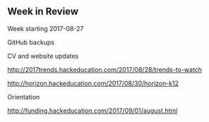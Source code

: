 ## Week in Review

Week starting 2017-08-27

GitHub backups

CV and website updates

http://2017trends.hackeducation.com/2017/08/28/trends-to-watch

http://horizon.hackeducation.com/2017/08/30/horizon-k12

Orientation

http://funding.hackeducation.com/2017/09/01/august.html
